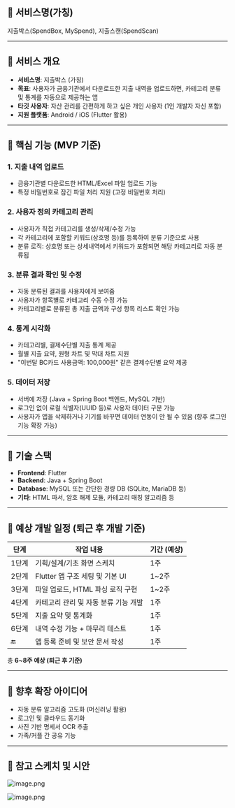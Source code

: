 ## 📔 서비스명(가칭)

지출박스(SpendBox, MySpend), 지출스캔(SpendScan)

---

## 🧭 서비스 개요

- **서비스명**: 지출박스 (가칭)
- **목표**: 사용자가 금융기관에서 다운로드한 지출 내역을 업로드하면, 카테고리 분류 및 통계를 자동으로 제공하는 앱
- **타깃 사용자**: 자산 관리를 간편하게 하고 싶은 개인 사용자 (1인 개발자 자신 포함)
- **지원 플랫폼**: Android / iOS (Flutter 활용)

---

## 🔧 핵심 기능 (MVP 기준)

### 1. 지출 내역 업로드

- 금융기관별 다운로드한 HTML/Excel 파일 업로드 기능
- 특정 비밀번호로 잠긴 파일 처리 지원 (고정 비밀번호 처리)

### 2. 사용자 정의 카테고리 관리

- 사용자가 직접 카테고리를 생성/삭제/수정 가능
- 각 카테고리에 포함할 키워드(상호명 등)를 등록하여 분류 기준으로 사용
- 분류 로직: 상호명 또는 상세내역에서 키워드가 포함되면 해당 카테고리로 자동 분류됨

### 3. 분류 결과 확인 및 수정

- 자동 분류된 결과를 사용자에게 보여줌
- 사용자가 항목별로 카테고리 수동 수정 가능
- 카테고리별로 분류된 총 지출 금액과 구성 항목 리스트 확인 가능

### 4. 통계 시각화

- 카테고리별, 결제수단별 지출 통계 제공
- 월별 지출 요약, 원형 차트 및 막대 차트 지원
- "이번달 BC카드 사용금액: 100,000원" 같은 결제수단별 요약 제공

### 5. 데이터 저장

- 서버에 저장 (Java + Spring Boot 백엔드, MySQL 기반)
- 로그인 없이 로컬 식별자(UUID 등)로 사용자 데이터 구분 가능
- 사용자가 앱을 삭제하거나 기기를 바꾸면 데이터 연동이 안 될 수 있음 (향후 로그인 기능 확장 가능)

---

## 🧱 기술 스택

- **Frontend**: Flutter
- **Backend**: Java + Spring Boot
- **Database**: MySQL 또는 간단한 경량 DB (SQLite, MariaDB 등)
- **기타**: HTML 파서, 암호 해제 모듈, 카테고리 매칭 알고리즘 등

---

## 📅 예상 개발 일정 (퇴근 후 개발 기준)

| 단계  | 작업 내용                            | 기간 (예상) |
| ----- | ------------------------------------ | ----------- |
| 1단계 | 기획/설계/기초 화면 스케치           | 1주         |
| 2단계 | Flutter 앱 구조 세팅 및 기본 UI      | 1~2주       |
| 3단계 | 파일 업로드, HTML 파싱 로직 구현     | 1~2주       |
| 4단계 | 카테고리 관리 및 자동 분류 기능 개발 | 1주         |
| 5단계 | 지출 요약 및 통계화                  | 1주         |
| 6단계 | 내역 수정 기능 + 마무리 테스트       | 1주         |
| 🔚    | 앱 등록 준비 및 보안 문서 작성       | 1주         |

총 **6~8주 예상 (퇴근 후 기준)**

---

## 📌 향후 확장 아이디어

- 자동 분류 알고리즘 고도화 (머신러닝 활용)
- 로그인 및 클라우드 동기화
- 사진 기반 명세서 OCR 추출
- 가족/커플 간 공유 기능

---

## 📁 참고 스케치 및 시안

![image.png](attachment:d534d29b-47bc-466e-bdb4-244aac5b5859:image.png)

![image.png](attachment:a4f0b345-1cde-4a66-8e93-7e07b58be3a4:image.png)
